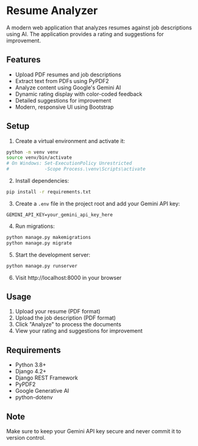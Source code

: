 # Resume Analyzer

A modern web application that analyzes resumes against job descriptions using AI. The application provides a rating and suggestions for improvement.

## Features

- Upload PDF resumes and job descriptions
- Extract text from PDFs using PyPDF2
- Analyze content using Google's Gemini AI
- Dynamic rating display with color-coded feedback
- Detailed suggestions for improvement
- Modern, responsive UI using Bootstrap

## Setup

1. Create a virtual environment and activate it:
```bash
python -m venv venv
source venv/bin/activate  
# On Windows: Set-ExecutionPolicy Unrestricted
#             -Scope Process.\venv\Scripts\activate
```

2. Install dependencies:
```bash
pip install -r requirements.txt
```

3. Create a `.env` file in the project root and add your Gemini API key:
```
GEMINI_API_KEY=your_gemini_api_key_here
```

4. Run migrations:
```bash
python manage.py makemigrations
python manage.py migrate
```

5. Start the development server:
```bash
python manage.py runserver
```

6. Visit http://localhost:8000 in your browser

## Usage

1. Upload your resume (PDF format)
2. Upload the job description (PDF format)
3. Click "Analyze" to process the documents
4. View your rating and suggestions for improvement

## Requirements

- Python 3.8+
- Django 4.2+
- Django REST Framework
- PyPDF2
- Google Generative AI
- python-dotenv

## Note

Make sure to keep your Gemini API key secure and never commit it to version control. 